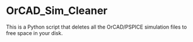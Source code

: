 # OrCAD_Sim_Cleaner
This is a Python script that deletes all the OrCAD/PSPICE simulation files to free space in your disk.
